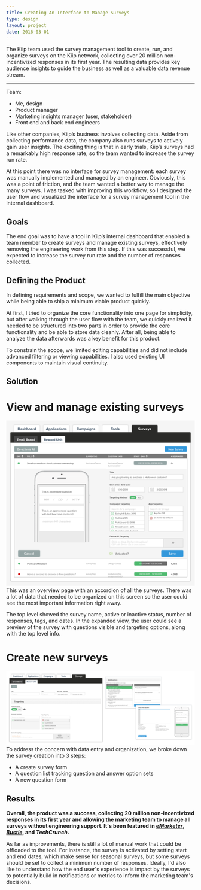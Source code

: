 ```yaml
---
title: Creating An Interface to Manage Surveys
type: design
layout: project
date: 2016-03-01
---
```


The Kiip team used the survey management tool to create, run, and organize surveys on the Kiip network, collecting over 20 million non-incentivized responses in its first year. The resulting data provides key audience insights to guide the business as well as a valuable data revenue stream.

---

Team:
- Me, design
- Product manager
- Marketing insights manager (user, stakeholder)
- Front end and back end engineers

Like other companies, Kiip’s business involves collecting data. Aside from collecting performance data, the company also runs surveys to actively gain user insights. The exciting thing is that in early trials, Kiip’s surveys had a remarkably high response rate, so the team wanted to increase the survey run rate.

At this point there was no interface for survey management: each survey was manually implemented and managed by an engineer. Obviously, this was a point of friction, and the team wanted a better way to manage the many surveys. I was tasked with improving this workflow, so I designed the user flow and visualized the interface for a survey management tool in the internal dashboard.

## Goals
The end goal was to have a tool in Kiip’s internal dashboard that enabled a team member to create surveys and manage existing surveys, effectively removing the engineering work from this step. If this was successful, we expected to increase the survey run rate and the number of responses collected.

## Defining the Product
In defining requirements and scope, we wanted to fulfill the main objective while being able to ship a minimum viable product quickly. 

At first, I tried to organize the core functionality into one page for simplicity, but after walking through the user flow with the team, we quickly realized it needed to be structured into two parts in order to provide the core functionality and be able to store data cleanly. After all, being able to analyze the data afterwards was a key benefit for this product.

To constrain the scope, we limited editing capabilities and did not include advanced filtering or viewing capabilities. I also used existing UI components to maintain visual continuity.

## Solution

# View and manage existing surveys
![Survey management screen](/assets/img/kiip-survey-manage.png)
This was an overview page with an accordion of all the surveys. There was a lot of data that needed to be organized on this screen so the user could see the most important information right away.

The top level showed the survey name, active or inactive status, number of responses, tags, and dates. In the expanded view, the user could see a preview of the survey with questions visible and targeting options, along with the top level info.

# Create new surveys
![New survey screen](/assets/img/kiip-survey-create.png)
To address the concern with data entry and organization, we broke down the survey creation into 3 steps:
- A create survey form
- A question list tracking question and answer option sets
- A new question form

## Results
**Overall, the product was a success, collecting 20 million non-incentivized responses in its first year and allowing the marketing team to manage all surveys without engineering support. It's been featured in [*eMarketer*](https://www.emarketer.com/Article/Where-Will-Mobile-Users-Shopping-this-Holiday/1014485), [*Bustle*](https://www.bustle.com/p/how-you-should-spend-your-tax-refund-according-to-experts-50931), and *TechCrunch*.**

As far as improvements, there is still a lot of manual work that could be offloaded to the tool. For instance, the survey is activated by setting start and end dates, which make sense for seasonal surveys, but some surveys should be set to collect a minimum number of responses. Ideally, I'd also like to understand how the end user's experience is impact by the surveys to potentially build in notifications or metrics to inform the marketing team's decisions.